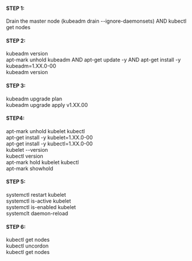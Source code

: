 
#### STEP 1: ####  
Drain the master node (kubeadm drain <master node> --ignore-daemonsets) AND kubectl get nodes   

#### STEP 2: ####  
kubeadm version   
apt-mark unhold kubeadm  AND apt-get update -y AND apt-get install -y kubeadm=1.XX.0-00      
kubeadm version    

#### STEP 3: ####  
kubeadm upgrade plan   
kubeadm upgrade apply v1.XX.00   

#### STEP4: ####     
apt-mark unhold kubelet kubectl    
apt-get install -y kubelet=1.XX.0-00   
apt-get install -y kubectl=1.XX.0-00   
kubelet --version   
kubectl version   
apt-mark hold kubelet kubectl   
apt-mark showhold   

#### STEP 5: ####     
systemctl restart kubelet   
systemctl is-active kubelet   
systemctl is-enabled kubelet   
systemclt daemon-reload   
#### STEP 6:  ####     
kubectl get nodes   
kubectl uncordon <master nodee>   
kubectl get nodes   
